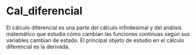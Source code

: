 # Cal_diferencial
El cálculo diferencial es una parte del cálculo infinitesimal y del análisis matemático que estudia cómo cambian las funciones continuas según sus variables cambian de estado. El principal objeto de estudio en el cálculo diferencial es la derivada.​
